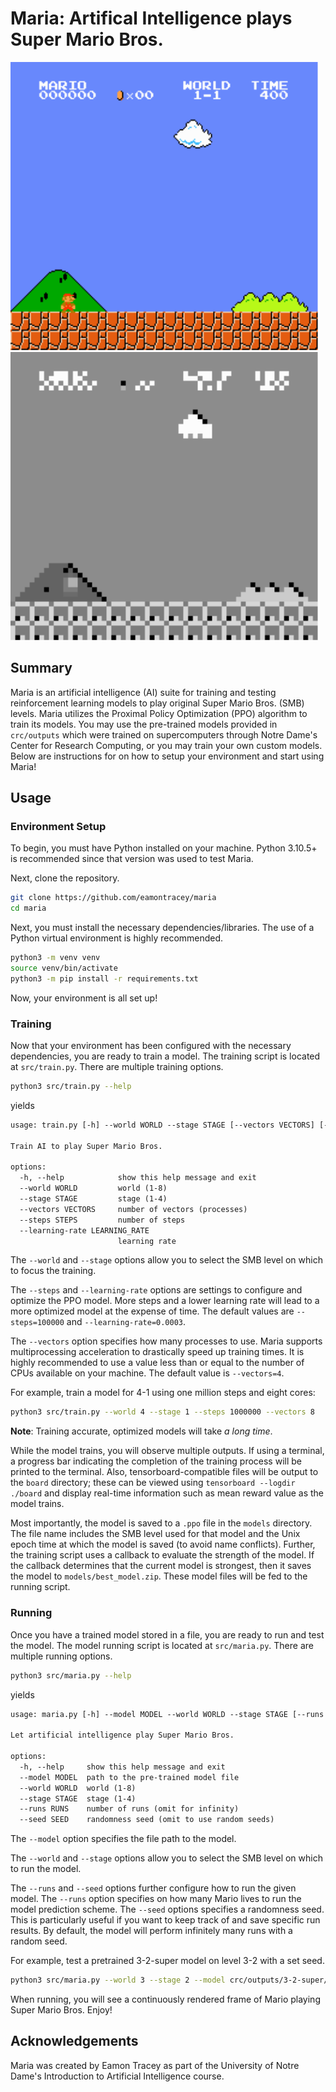 # Maria: Artifical Intelligence plays Super Mario Bros.

![Mario 1-1](images/1-1.svg "Mario 1-1")
![Mario 1-1 Processed](images/1-1_processed.svg "Mario 1-1 Processed")

## Summary

Maria is an artificial intelligence (AI) suite for training and testing reinforcement learning models to play original Super Mario Bros. (SMB) levels. Maria utilizes the Proximal Policy Optimization (PPO) algorithm to train its models. You may use the pre-trained models provided in `crc/outputs` which were trained on supercomputers through Notre Dame's Center for Research Computing, or you may train your own custom models. Below are instructions for on how to setup your environment and start using Maria!

## Usage

### Environment Setup

To begin, you must have Python installed on your  machine. Python 3.10.5+ is recommended since that version was used to test Maria.

Next, clone the repository.
```bash
git clone https://github.com/eamontracey/maria
cd maria
```

Next, you must install the necessary dependencies/libraries. The use of a Python virtual environment is highly recommended.
```bash
python3 -m venv venv
source venv/bin/activate
python3 -m pip install -r requirements.txt
```

Now, your environment is all set up!

### Training

Now that your environment has been configured with the necessary dependencies, you are ready to train a model. The training script is located at `src/train.py`. There are multiple training options.
```bash
python3 src/train.py --help
```
yields
```txt
usage: train.py [-h] --world WORLD --stage STAGE [--vectors VECTORS] [--steps STEPS] [--learning-rate LEARNING_RATE]

Train AI to play Super Mario Bros.

options:
  -h, --help            show this help message and exit
  --world WORLD         world (1-8)
  --stage STAGE         stage (1-4)
  --vectors VECTORS     number of vectors (processes)
  --steps STEPS         number of steps
  --learning-rate LEARNING_RATE
                        learning rate
```
The `--world` and `--stage` options allow you to select the SMB level on which to focus the training.

The `--steps` and `--learning-rate` options are settings to configure and optimize the PPO model. More steps and a lower learning rate will lead to a more optimized model at the expense of time. The default values are `--steps=100000` and `--learning-rate=0.0003`.

The `--vectors` option specifies how many processes to use. Maria supports multiprocessing acceleration to drastically speed up training times. It is highly recommended to use a value less than or equal to the number of CPUs available on your machine. The default value is `--vectors=4`.

For example, train a model for 4-1 using one million steps and eight cores:
```bash
python3 src/train.py --world 4 --stage 1 --steps 1000000 --vectors 8
```
**Note**: Training accurate, optimized models will take *a long time*.

While the model trains, you will observe multiple outputs. If using a terminal, a progress bar indicating the completion of the training process will be printed to the terminal. Also, tensorboard-compatible files will be output to the `board` directory; these can be viewed using `tensorboard --logdir ./board` and display real-time information such as mean reward value as the model trains.

Most importantly, the model is saved to a `.ppo` file in the `models` directory. The file name includes the SMB level used for that model and the Unix epoch time at which the model is saved (to avoid name conflicts). Further, the training script uses a callback to evaluate the strength of the model. If the callback determines that the current model is strongest, then it saves the model to `models/best_model.zip`. These model files will be fed to the running script.

### Running

Once you have a trained model stored in a file, you are ready to run and test the model. The model running script is located at `src/maria.py`. There are multiple running options.
```bash
python3 src/maria.py --help
```
yields
```txt
usage: maria.py [-h] --model MODEL --world WORLD --stage STAGE [--runs RUNS] [--seed SEED]

Let artificial intelligence play Super Mario Bros.

options:
  -h, --help     show this help message and exit
  --model MODEL  path to the pre-trained model file
  --world WORLD  world (1-8)
  --stage STAGE  stage (1-4)
  --runs RUNS    number of runs (omit for infinity)
  --seed SEED    randomness seed (omit to use random seeds)
```
The `--model` option specifies the file path to the model.

The `--world` and `--stage` options allow you to select the SMB level on which to run the model.

The `--runs` and `--seed` options further configure how to run the given model. The `--runs` option specifies on how many Mario lives to run the model prediction scheme. The `--seed` options specifies a randomness seed. This is particularly useful if you want to keep track of and save specific run results. By default, the model will perform infinitely many runs with a random seed.

For example, test a pretrained 3-2-super model on level 3-2 with a set seed. 
```bash
python3 src/maria.py --world 3 --stage 2 --model crc/outputs/3-2-super/models/best_model.zip --seed 31
```

When running, you will see a continuously rendered frame of Mario playing Super Mario Bros. Enjoy!

## Acknowledgements

Maria was created by Eamon Tracey as part of the University of Notre Dame's Introduction to Artificial Intelligence course.
